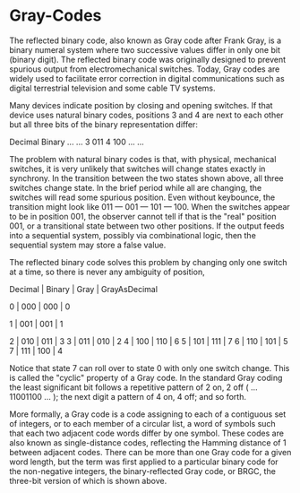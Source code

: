 # Gray-Codes

The reflected binary code, also known as Gray code after Frank Gray, is a binary numeral system where two successive values differ in only one bit (binary digit). The reflected binary code was originally designed to prevent spurious output from electromechanical switches. Today, Gray codes are widely used to facilitate error correction in digital communications such as digital terrestrial television and some cable TV systems.

Many devices indicate position by closing and opening switches. If that device uses natural binary codes, positions 3 and 4 are next to each other but all three bits of the binary representation differ:

Decimal	Binary
...	...
3	011
4	100
...	...

The problem with natural binary codes is that, with physical, mechanical switches, it is very unlikely that switches will change states exactly in synchrony. In the transition between the two states shown above, all three switches change state. In the brief period while all are changing, the switches will read some spurious position. Even without keybounce, the transition might look like 011 — 001 — 101 — 100. When the switches appear to be in position 001, the observer cannot tell if that is the "real" position 001, or a transitional state between two other positions. If the output feeds into a sequential system, possibly via combinational logic, then the sequential system may store a false value.

The reflected binary code solves this problem by changing only one switch at a time, so there is never any ambiguity of position,

Decimal	 |  Binary  |  Gray  |  GrayAsDecimal	

   0     |   000    |   000  |      0
   
   1     |   001    |   001  |      1
   
   2     |   010    |   011  |      3
   3     |   011    |   010  |      2
   4     |   100    |   110  |      6
   5     |   101    |   111  |      7
   6     |   110    |   101  |      5
   7     |   111    |   100  |      4

Notice that state 7 can roll over to state 0 with only one switch change. This is called the "cyclic" property of a Gray code. In the standard Gray coding the least significant bit follows a repetitive pattern of 2 on, 2 off ( … 11001100 … ); the next digit a pattern of 4 on, 4 off; and so forth.

More formally, a Gray code is a code assigning to each of a contiguous set of integers, or to each member of a circular list, a word of symbols such that each two adjacent code words differ by one symbol. These codes are also known as single-distance codes, reflecting the Hamming distance of 1 between adjacent codes. There can be more than one Gray code for a given word length, but the term was first applied to a particular binary code for the non-negative integers, the binary-reflected Gray code, or BRGC, the three-bit version of which is shown above.
